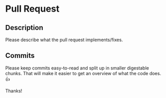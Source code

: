 # Pull Request

## Description

Please describe what the pull request implements/fixes.

## Commits

Please keep commits easy-to-read and split up in smaller digestable chunks. That will make it easier to get an overview of what the code does. :+1:

Thanks!
